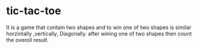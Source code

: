 # tic-tac-toe
It is a game that contain two shapes and to win one of two shapes is similar horzintally ,vertically,
Diagonally.
after wining one of two shapes then count the overoll result.
